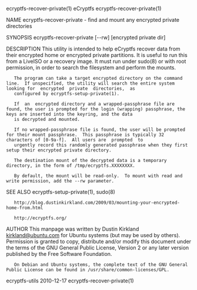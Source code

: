 ecryptfs-recover-private(1)                                                              eCryptfs                                                              ecryptfs-recover-private(1)

NAME
       ecryptfs-recover-private - find and mount any encrypted private directories

SYNOPSIS
       ecryptfs-recover-private [--rw] [encrypted private dir]

DESCRIPTION
       This utility is intended to help eCryptfs recover data from their encrypted home or encrypted private partitions.  It is useful to run this from a LiveISO or a recovery image.  It
       must run under sudo(8) or with root permission, in order to search the filesystem and perform the mounts.

       The program can take a target encrypted directory on the command line.  If unspecified, the utility will search the entire system looking for  encrypted  private  directories,  as
       configured by ecryptfs-setup-private(1).

       If  an  encrypted directory and a wrapped-passphrase file are found, the user is prompted for the login (wrapping) passphrase, the keys are inserted into the keyring, and the data
       is decrypted and mounted.

       If no wrapped-passphrase file is found, the user will be prompted for their mount passphrase.  This passphrase is typically 32 characters of [0-9a-f].  All users are  prompted  to
       urgently record this randomly generated passphrase when they first setup their encrypted private directory.

       The destination mount of the decrypted data is a temporary directory, in the form of /tmp/ecryptfs.XXXXXXXX.

       By default, the mount will be read-only.  To mount with read and write permission, add the --rw parameter.

SEE ALSO
       ecryptfs-setup-private(1), sudo(8)

       http://blog.dustinkirkland.com/2009/03/mounting-your-encrypted-home-from.html

       http://ecryptfs.org/

AUTHOR
       This  manpage  was  written  by Dustin Kirkland <kirkland@ubuntu.com> for Ubuntu systems (but may be used by others).  Permission is granted to copy, distribute and/or modify this
       document under the terms of the GNU General Public License, Version 2 or any later version published by the Free Software Foundation.

       On Debian and Ubuntu systems, the complete text of the GNU General Public License can be found in /usr/share/common-licenses/GPL.

ecryptfs-utils                                                                          2010-12-17                                                             ecryptfs-recover-private(1)

